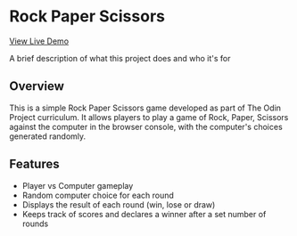 
# Rock Paper Scissors

[View Live Demo](https://pretzelvibes.github.io/rps_game/)

A brief description of what this project does and who it's for


## Overview

This is a simple Rock Paper Scissors game developed as part of The Odin Project curriculum. It allows players to play a game of Rock, Paper, Scissors against the computer in the browser console, with the computer's choices generated randomly.
## Features

- Player vs Computer gameplay
- Random computer choice for each round
- Displays the result of each round (win, lose or draw)
- Keeps track of scores and declares a winner after a set number of rounds